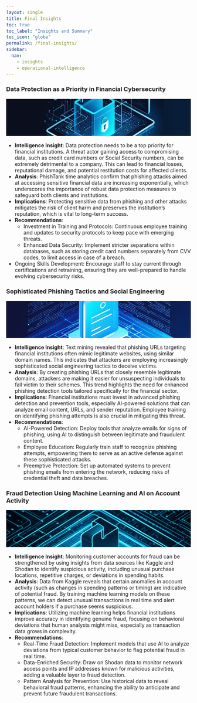 ```yaml
---
layout: single
title: Final Insights
toc: true
toc_label: "Insights and Summary"
toc_icon: "globe"
permalink: /final-insights/
sidebar:
  nav:
    - insights
    - operational-intelligence
---
```


### Data Protection as a Priority in Financial Cybersecurity

![lock](/assets/digital-lock.png)

- **Intelligence Insight**: Data protection needs to be a top priority for financial institutions. A threat actor gaining access to compromising data, such as credit card numbers or Social Security numbers, can be extremely detrimental to a company. This can lead to financial losses, reputational damage, and potential restitution costs for affected clients.
- **Analysis**: PhishTank time analytics confirm that phishing attacks aimed at accessing sensitive financial data are increasing exponentially, which underscores the importance of robust data protection measures to safeguard both clients and institutions.
- **Implications**: Protecting sensitive data from phishing and other attacks mitigates the risk of client harm and preserves the institution’s reputation, which is vital to long-term success.
- **Recommendations**:
    - Investment in Training and Protocols: Continuous employee training and updates to security protocols to keep pace with emerging threats.
    - Enhanced Data Security: Implement stricter separations within databases, such as storing credit card numbers separately from CVV codes, to limit access in case of a breach.
- Ongoing Skills Development: Encourage staff to stay current through certifications and retraining, ensuring they are well-prepared to handle evolving cybersecurity risks.

### Sophisticated Phishing Tactics and Social Engineering

![digital-wallet](/assets/digital-wallet.png)

- **Intelligence Insight**: Text mining revealed that phishing URLs targeting financial institutions often mimic legitimate websites, using similar domain names. This indicates that attackers are employing increasingly sophisticated social engineering tactics to deceive victims.
- **Analysis**: By creating phishing URLs that closely resemble legitimate domains, attackers are making it easier for unsuspecting individuals to fall victim to their schemes. This trend highlights the need for enhanced phishing detection tools tailored specifically for the financial sector.
- **Implications**: Financial institutions must invest in advanced phishing detection and prevention tools, especially AI-powered solutions that can analyze email content, URLs, and sender reputation. Employee training on identifying phishing attempts is also crucial in mitigating this threat.
- **Recommendations**:
  - AI-Powered Detection: Deploy tools that analyze emails for signs of phishing, using AI to distinguish between legitimate and fraudulent content.
  - Employee Education: Regularly train staff to recognize phishing attempts, empowering them to serve as an active defense against these sophisticated attacks.
  - Preemptive Protection: Set up automated systems to prevent phishing emails from entering the network, reducing risks of credential theft and data breaches.

### Fraud Detection Using Machine Learning and AI on Account Activity

![digital-thing](/assets/digital-thing.png)

- **Intelligence Insight**: Monitoring customer accounts for fraud can be strengthened by using insights from data sources like Kaggle and Shodan to identify suspicious activity, including unusual purchase locations, repetitive charges, or deviations in spending habits.
- **Analysis**: Data from Kaggle reveals that certain anomalies in account activity (such as changes in spending patterns or timing) are indicative of potential fraud. By training machine learning models on these patterns, we can detect unusual transactions in real time and alert account holders if a purchase seems suspicious.
- **Implications**: Utilizing machine learning helps financial institutions improve accuracy in identifying genuine fraud, focusing on behavioral deviations that human analysts might miss, especially as transaction data grows in complexity.
- **Recommendations**:
  - Real-Time Fraud Detection: Implement models that use AI to analyze deviations from typical customer behavior to flag potential fraud in real time.
  - Data-Enriched Security: Draw on Shodan data to monitor network access points and IP addresses known for malicious activities, adding a valuable layer to fraud detection.
  - Pattern Analysis for Prevention: Use historical data to reveal behavioral fraud patterns, enhancing the ability to anticipate and prevent future fraudulent transactions.


